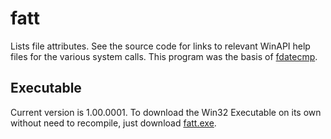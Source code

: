 # fatt
Lists file attributes. See the source code for links to relevant WinAPI help files for the various system calls.  This program was the basis of [fdatecmp](https://github.com/dheadshot/fdatecmp).
## Executable
Current version is 1.00.0001.  To download the Win32 Executable on its own without need to recompile, just download [fatt.exe](https://github.com/dheadshot/fatt/blob/master/fatt.exe?raw=true).
